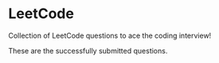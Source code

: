# LeetCode
Collection of LeetCode questions to ace the coding interview! 

These are the successfully submitted questions.
